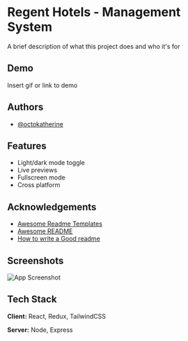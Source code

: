 
# Regent Hotels - Management System

A brief description of what this project does and who it's for


## Demo

Insert gif or link to demo


## Authors

- [@octokatherine](https://www.github.com/octokatherine)



## Features

- Light/dark mode toggle
- Live previews
- Fullscreen mode
- Cross platform


## Acknowledgements

 - [Awesome Readme Templates](https://awesomeopensource.com/project/elangosundar/awesome-README-templates)
 - [Awesome README](https://github.com/matiassingers/awesome-readme)
 - [How to write a Good readme](https://bulldogjob.com/news/449-how-to-write-a-good-readme-for-your-github-project)


## Screenshots

![App Screenshot](https://via.placeholder.com/468x300?text=App+Screenshot+Here)


## Tech Stack

**Client:** React, Redux, TailwindCSS

**Server:** Node, Express

